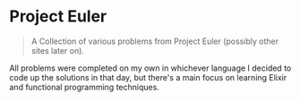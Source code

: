 # Project Euler

> A Collection of various problems from Project Euler (possibly other
> sites later on).

All problems were completed on my own in whichever language I decided to
code up the solutions in that day, but there's a main focus on learning
Elixir and functional programming techniques.
